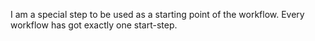 I am a special step to be used as a starting point of the workflow. Every workflow has got exactly one start-step.